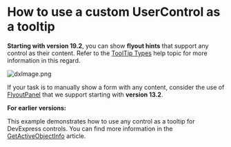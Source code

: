 # How to use a custom UserControl as a tooltip


**Starting with version 19.2**, you can show **flyout hints** that support any control as their content. Refer to the [ToolTip Types](https://docs.devexpress.com/WindowsForms/2872/Common-Features/Tooltip-Management/ToolTip-Types?v=19.2) help topic for more information in this regard.

![dxImage.png](https://supportcenter.devexpress.com/attachment/file/a3b94ef5-c1db-4793-955b-5a176d0bf3d0)

If your task is to manually show a form with any content, consider the use of [FlyoutPanel](https://documentation.devexpress.com/) that we support starting with **version 13.2**.

**For earlier versions:**

This example demonstrates how to use any control as a tooltip for DevExpress controls. You can find more information in the [GetActiveObjectInfo](http://documentation.devexpress.com/) article.



